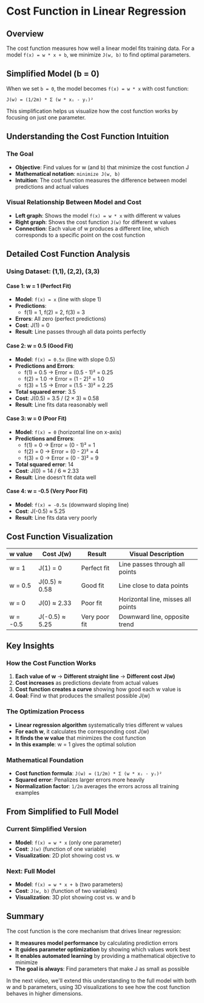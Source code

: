 # Cost Function in Linear Regression

## Overview

The cost function measures how well a linear model fits training data. For a model `f(x) = w * x + b`, we minimize `J(w, b)` to find optimal parameters.

## Simplified Model (b = 0)

When we set `b = 0`, the model becomes `f(x) = w * x` with cost function:

```
J(w) = (1/2m) * Σ (w * xᵢ - yᵢ)²
```

This simplification helps us visualize how the cost function works by focusing on just one parameter.

## Understanding the Cost Function Intuition

### The Goal

- **Objective**: Find values for w (and b) that minimize the cost function J
- **Mathematical notation**: `minimize J(w, b)`
- **Intuition**: The cost function measures the difference between model predictions and actual values

### Visual Relationship Between Model and Cost

- **Left graph**: Shows the model `f(x) = w * x` with different w values
- **Right graph**: Shows the cost function `J(w)` for different w values
- **Connection**: Each value of w produces a different line, which corresponds to a specific point on the cost function

## Detailed Cost Function Analysis

### Using Dataset: (1,1), (2,2), (3,3)

#### Case 1: w = 1 (Perfect Fit)

- **Model**: `f(x) = x` (line with slope 1)
- **Predictions**:
  - f(1) = 1, f(2) = 2, f(3) = 3
- **Errors**: All zero (perfect predictions)
- **Cost**: J(1) = 0
- **Result**: Line passes through all data points perfectly

#### Case 2: w = 0.5 (Good Fit)

- **Model**: `f(x) = 0.5x` (line with slope 0.5)
- **Predictions and Errors**:
  - f(1) = 0.5 → Error = (0.5 - 1)² = 0.25
  - f(2) = 1.0 → Error = (1 - 2)² = 1.0
  - f(3) = 1.5 → Error = (1.5 - 3)² = 2.25
- **Total squared error**: 3.5
- **Cost**: J(0.5) = 3.5 / (2 × 3) ≈ 0.58
- **Result**: Line fits data reasonably well

#### Case 3: w = 0 (Poor Fit)

- **Model**: `f(x) = 0` (horizontal line on x-axis)
- **Predictions and Errors**:
  - f(1) = 0 → Error = (0 - 1)² = 1
  - f(2) = 0 → Error = (0 - 2)² = 4
  - f(3) = 0 → Error = (0 - 3)² = 9
- **Total squared error**: 14
- **Cost**: J(0) = 14 / 6 ≈ 2.33
- **Result**: Line doesn't fit data well

#### Case 4: w = -0.5 (Very Poor Fit)

- **Model**: `f(x) = -0.5x` (downward sloping line)
- **Cost**: J(-0.5) ≈ 5.25
- **Result**: Line fits data very poorly

## Cost Function Visualization

| w value  | Cost J(w)      | Result        | Visual Description                 |
| -------- | -------------- | ------------- | ---------------------------------- |
| w = 1    | J(1) = 0       | Perfect fit   | Line passes through all points     |
| w = 0.5  | J(0.5) ≈ 0.58  | Good fit      | Line close to data points          |
| w = 0    | J(0) ≈ 2.33    | Poor fit      | Horizontal line, misses all points |
| w = -0.5 | J(-0.5) ≈ 5.25 | Very poor fit | Downward line, opposite trend      |

## Key Insights

### How the Cost Function Works

1. **Each value of w** → **Different straight line** → **Different cost J(w)**
2. **Cost increases** as predictions deviate from actual values
3. **Cost function creates a curve** showing how good each w value is
4. **Goal**: Find w that produces the smallest possible J(w)

### The Optimization Process

- **Linear regression algorithm** systematically tries different w values
- **For each w**, it calculates the corresponding cost J(w)
- **It finds the w value** that minimizes the cost function
- **In this example**: w = 1 gives the optimal solution

### Mathematical Foundation

- **Cost function formula**: `J(w) = (1/2m) * Σ (w * xᵢ - yᵢ)²`
- **Squared error**: Penalizes larger errors more heavily
- **Normalization factor**: `1/2m` averages the errors across all training examples

## From Simplified to Full Model

### Current Simplified Version

- **Model**: `f(x) = w * x` (only one parameter)
- **Cost**: `J(w)` (function of one variable)
- **Visualization**: 2D plot showing cost vs. w

### Next: Full Model

- **Model**: `f(x) = w * x + b` (two parameters)
- **Cost**: `J(w, b)` (function of two variables)
- **Visualization**: 3D plot showing cost vs. w and b

## Summary

The cost function is the core mechanism that drives linear regression:

- **It measures model performance** by calculating prediction errors
- **It guides parameter optimization** by showing which values work best
- **It enables automated learning** by providing a mathematical objective to minimize
- **The goal is always**: Find parameters that make J as small as possible

In the next video, we'll extend this understanding to the full model with both w and b parameters, using 3D visualizations to see how the cost function behaves in higher dimensions.
